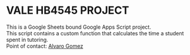 # VALE HB4545 PROJECT
This is a Google Sheets bound Google Apps Script project.<br />
This script contains a custom function that calculates the time a student spent in tutoring.<br />
Point of contact: [Alvaro Gomez](mailto:alvaro.gomez@nisd.net)